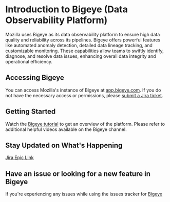 # Introduction to Bigeye (Data Observability Platform)

Mozilla uses Bigeye as its data observability platform to ensure high data quality and reliability across its pipelines. Bigeye offers powerful features like automated anomaly detection, detailed data lineage tracking, and customizable monitoring. These capabilities allow teams to swiftly identify, diagnose, and resolve data issues, enhancing overall data integrity and operational efficiency.

## Accessing Bigeye

You can access Mozilla's instance of Bigeye at [app.bigeye.com](https://app.bigeye.com/).
If you do not have the necessary access or permissions, please [submit a Jira ticket](https://mozilla-hub.atlassian.net/browse/DENG-4728).

## Getting Started

Watch the [Bigeye tutorial](https://www.youtube.com/watch?v=8DWyZuU-w1c&t=9s) to get an overview of the platform.
Please refer to additional helpful videos available on the Bigeye channel.

## Stay Updated on What's Happening
[Jira Epic Link](https://mozilla-hub.atlassian.net/browse/DENG-4563)

## Have an issue or looking for a new feature in Bigeye
If you're experiencing any issues while using the issues tracker for [Bigeye](https://docs.google.com/spreadsheets/d/1L7JrbgTaVsKKFIK3ilKKttUfuzHh91xSeBFC0VZTp68)
